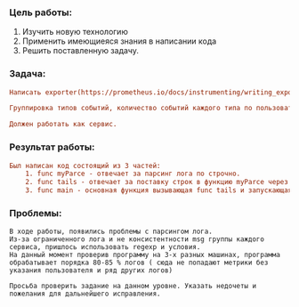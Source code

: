 ### Цель работы:
1) Изучить новую технологию 
2) Применить имеющиеяся знания в написании кода
3) Решить поставленную задачу.

### Задача:
```ini
Написать exporter(https://prometheus.io/docs/instrumenting/writing_exporters/) на golang, который парсит "/var/log/auth.log (Ubuntu) | /var/log/secure (Centos)" 

Группировка типов событий, количество событий каждого типа по пользователям. 

Должен работать как сервис. 

```

### Результат работы:
```ini
Был написан код состоящий из 3 частей:
    1. func myParce - отвечает за парсинг лога по строчно. 
    2. func tails - отвечает за поставку строк в функцию myParce через инициализацию программы "tail" с аргументом "-f"
    3. func main - основная функция вызывающая func tails и запускающая web сервер для трансляции собранных метрик.
```
### Проблемы:
 
```
В ходе работы, появились проблемы с парсингом лога.
Из-за ограниченного лога и не консистентности msg группы каждого сервиса, пришлось использовать regexp и условия.
На данный момент проверив программу на 3-х разных машинах, программа обрабатывает порядка 80-85 % логов ( сюда не попадают метрики без указания пользователя и ряд других логов)
```
```
Просьба проверить задание на данном уровне. Указать недочеты и пожелания для дальнейшего исправления.
```
